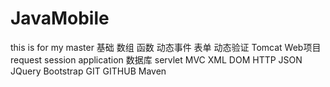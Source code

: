 # JavaMobile
this is for my master
基础
数组
函数
动态事件
表单
动态验证
Tomcat
Web项目
request
session
application
数据库
servlet
MVC
XML
DOM
HTTP
JSON
JQuery
Bootstrap
GIT
GITHUB
Maven
